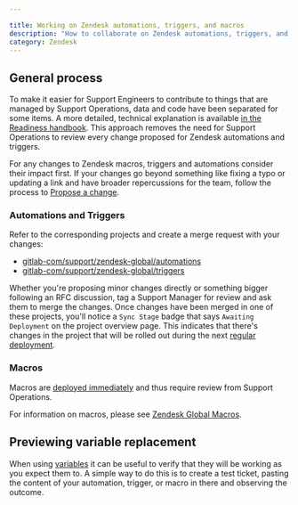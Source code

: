 ```yaml
---

title: Working on Zendesk automations, triggers, and macros
description: "How to collaborate on Zendesk automations, triggers, and macros"
category: Zendesk
---
```


## General process

To make it easier for Support Engineers to contribute to things that are managed by Support Operations, data and code have been separated for some items. A more detailed, technical explanation is available [in the Readiness handbook](../readiness/operations/docs/change_management/sync_repos/#v2). This approach removes the need for Support Operations to review every change proposed for Zendesk automations and triggers.

For any changes to Zendesk macros, triggers and automations consider their impact first. If your changes go beyond something like fixing a typo or updating a link and have broader repercussions for the team, follow the process to [Propose a change](./working_with_support_ops/#propose-a-change).

### Automations and Triggers

Refer to the corresponding projects and create a merge request with your changes:

 - [gitlab-com/support/zendesk-global/automations](https://gitlab.com/gitlab-com/support/zendesk-global/automations)
 - [gitlab-com/support/zendesk-global/triggers](https://gitlab.com/gitlab-com/support/zendesk-global/triggers)

Whether you're proposing minor changes directly or something bigger following an RFC discussion, tag a Support Manager for review and ask them to merge the changes. Once changes have been merged in one of these projects, you'll notice a `Sync Stage` badge that says `Awaiting Deployment` on the project overview page. This indicates that there's changes in the project that will be rolled out during the next [regular deployment](../readiness/operations/docs/change_management/#standard-change-management).


### Macros

Macros are [deployed immediately](../readiness/operations/docs/change_managment/#zendesk-macros-change-management) and thus require review from Support Operations.

For information on macros, please see [Zendesk Global Macros](/handbook/support/readiness/operations/docs/zendesk/macros/).

## Previewing variable replacement

When using [variables](../readiness/operations/docs/zendesk/liquid/#common-variables) it can be useful to verify that they will be working as you expect them to. A simple way to do this is to create a test ticket, pasting the content of your automation, trigger, or macro in there and observing the outcome.
